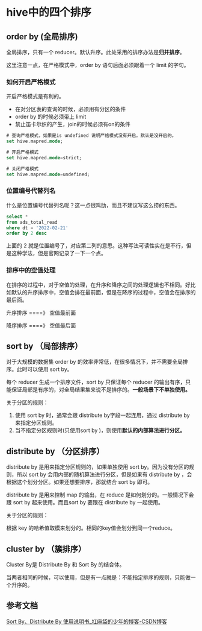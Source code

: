 # hive中的四个排序

## order by (全局排序)

全局排序，只有一个 reducer。默认升序。此处采用的排序办法是**归并排序**。

这里注意一点，在严格模式中，order by 语句后面必须跟着一个 limit 的字句。

### 如何开启严格模式

开启严格模式是有利的。

- 在对分区表的查询的时候，必须用有分区的条件
- order by 的时候必须带上 limit
- 禁止笛卡尔织的产生，join的时候必须有on的条件

```sql
# 查询严格模式，如果是is undefined 说明严格模式没有开启。默认是没开启的。
set hive.mapred.mode;

# 开启严格模式
set hive.mapred.mode=strict;

# 关闭严格模式
set hive.mapred.mode=undefined;
```

### 位置编号代替列名

什么是位置编号代替列名呢？这一点很鸡肋，而且不建议写这么捞的东西。

```sql
select *
from ads_total_read
where dt = '2022-02-21'
order by 2 desc
```

上面的 2 就是位置编号了，对应第二列的意思。这种写法可读性实在是不行，但是这种学法，但是官网记录了一下一个点。

### 排序中的空值处理

在排序的过程中，对于空值的处理，在升序和降序之间的处理逻辑也不相同。好比如默认的升序排序中，空值会排在最前面，但是在降序的过程中，空值会在排序的最后面。

升序排序  ====》  空值最前面

降序排序  ====》  空值最后面

## sort by （局部排序）

对于大规模的数据集 order by 的效率非常低，在很多情况下，并不需要全局排序。此时可以使用 sort by。

每个 reducer 生成一个排序文件，sort by 只保证每个 reducer 的输出有序，只能保证局部是有序的，对全局结果集来说不是排序的。**一般场景下不单独使用。**

关于分区的规则：

1. 使用 sort by 时，通常会跟 distribute by字段一起连用，通过 distribute by 来指定分区规则。
2. 当不指定分区规则时(只使用sort by )，则使用**默认的内部算法进行分区。**

## distribute by （分区排序）

distribute by 是用来指定分区规则的，如果单独使用 sort by。因为没有分区的规则，所以 sort by 会用内部的随机算法进行分区，但是如果有 distribute by ，会根据这个划分分区。如果还想要排序，那就结合 sort by 即可。

distribute by 是用来控制 map 的输出，在 reduce 是如何划分的。一般情况下会跟 sort by 起来使用。而且sort by 要跟在 distribute by 一起使用。

关于分区的规则：

根据 key 的哈希值取模来划分的。相同的key值会划分到同一个reduce。

## cluster by （簇排序）

Cluster By是 Distribute By 和 Sort By 的结合体。

当两者相同的时候，可以使用，但是有一点就是：不能指定排序的规则，只能做一个升序的。

## 参考文档

[Sort By、Distribute By 使用说明书_扛麻袋的少年的博客-CSDN博客](https://blog.csdn.net/lzb348110175/article/details/117321142)

